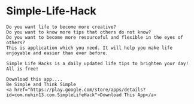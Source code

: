 # Simple-Life-Hack
    Do you want life to become more creative?
    Do you want to know more tips that others do not know?
    Do you want to become more resourceful and flexible in the eyes of others?
    This is application which you need. It will help you make life enjoyable and easier than ever before. 

    Simple Life Hacks is a daily updated life tips to brighten your day! All is free! 

    Download this app....
    Be Simple and Think Simple 
    <a href="https://play.google.com/store/apps/details?id=com.nuhin13.com.SimpleLifeHack">Download This App</a>
